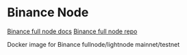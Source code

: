# Binance Node

[Binance full node docs](https://docs.binance.org/fullnode.html#run-full-node-to-join-binance-chain)
[Binance full node repo](https://github.com/binance-chain/node-binary)

Docker image for Binance fullnode/lightnode mainnet/testnet
